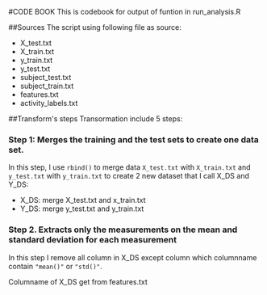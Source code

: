 #CODE BOOK
This is codebook for output of funtion in run_analysis.R

##Sources
The script using following file as source:
* X_test.txt
* X_train.txt
* y_train.txt
* y_test.txt
* subject_test.txt
* subject_train.txt
* features.txt
* activity_labels.txt

##Transform's steps
Transormation include 5 steps:

### Step 1: Merges the training and the test sets to create one data set.
In this step, I use `rbind()` to merge data `X_test.txt` with `X_train.txt` and `y_test.txt` with `y_train.txt` to create 2 new dataset that I call X_DS and Y_DS:
* X_DS: merge X_test.txt and x_train.txt
* Y_DS: merge y_test.txt and y_train.txt

### Step 2. Extracts only the measurements on the mean and standard deviation for each measurement
In this step I remove all column in X_DS except column which columnname contain `"mean()"` or `"std()"`.

Columname of X_DS get from features.txt
